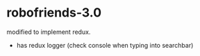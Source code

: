 # robofriends-3.0
modified to implement redux.
- has redux logger (check console when typing into searchbar)
